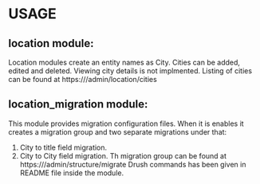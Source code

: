 USAGE
=====
location module:
-------------------
Location modules create an entity names as City. Cities can be added, edited and deleted. Viewing city details is not implmented.
Listing of cities can be found at https://<domain name>/admin/location/cities

location_migration module:
--------------------------
This module provides migration configuration files. When it is enables it creates a migration group and two separate migrations under that:
1. City to title field migration.
2. City to City field migration.
Th migration group can be found at https://<domain name>/admin/structure/migrate
Drush commands has been given in README file inside the module.